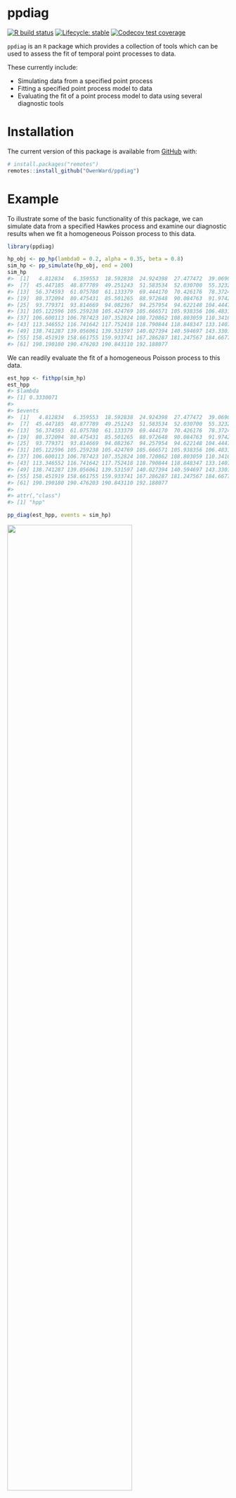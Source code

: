 
<!-- README.md is generated from README.Rmd. Please edit that file -->

# ppdiag

<!-- badges: start -->

[![R build
status](https://github.com/OwenWard/ppdiag/workflows/R-CMD-check/badge.svg)](https://github.com/OwenWard/ppdiag/actions)
[![Lifecycle:
stable](https://img.shields.io/badge/lifecycle-stable-brightgreen.svg)](https://lifecycle.r-lib.org/articles/stages.html)
[![Codecov test
coverage](https://codecov.io/gh/OwenWard/ppdiag/branch/main/graph/badge.svg)](https://codecov.io/gh/OwenWard/ppdiag?branch=main)
<!-- badges: end -->

`ppdiag` is an `R` package which provides a collection of tools which
can be used to assess the fit of temporal point processes to data.

These currently include:

-   Simulating data from a specified point process
-   Fitting a specified point process model to data
-   Evaluating the fit of a point process model to data using several
    diagnostic tools

# Installation

<!-- You can install the released version of ppdiag from [CRAN](https://CRAN.R-project.org) with: -->
<!-- ``` r -->
<!-- install.packages("ppdiag") -->
<!-- ``` -->

The current version of this package is available from
[GitHub](https://github.com/OwenWard/ppdiag) with:

``` r
# install.packages("remotes")
remotes::install_github("OwenWard/ppdiag")
```

# Example

To illustrate some of the basic functionality of this package, we can
simulate data from a specified Hawkes process and examine our diagnostic
results when we fit a homogeneous Poisson process to this data.

``` r
library(ppdiag)

hp_obj <- pp_hp(lambda0 = 0.2, alpha = 0.35, beta = 0.8)
sim_hp <- pp_simulate(hp_obj, end = 200)
sim_hp
#>  [1]   4.812834   6.359553  18.592838  24.924398  27.477472  39.069081
#>  [7]  45.447185  48.877789  49.251243  51.583534  52.030700  55.323267
#> [13]  56.374593  61.075780  61.133379  69.444170  70.426176  78.372408
#> [19]  80.372094  80.475431  85.501265  88.972648  90.084763  91.974217
#> [25]  93.779371  93.814669  94.082367  94.257954  94.622148 104.444724
#> [31] 105.122596 105.259238 105.424769 105.666571 105.938356 106.483103
#> [37] 106.600113 106.787423 107.352824 108.720862 108.803059 110.341614
#> [43] 113.346552 116.741642 117.752418 118.790844 118.848347 133.140741
#> [49] 138.741287 139.056061 139.531597 140.027394 140.594697 143.330178
#> [55] 158.451919 158.661755 159.933741 167.286287 181.247567 184.667738
#> [61] 190.190180 190.476203 190.843110 192.188077
```

We can readily evaluate the fit of a homogeneous Poisson process to this
data.

``` r
est_hpp <- fithpp(sim_hp)
est_hpp
#> $lambda
#> [1] 0.3330071
#> 
#> $events
#>  [1]   4.812834   6.359553  18.592838  24.924398  27.477472  39.069081
#>  [7]  45.447185  48.877789  49.251243  51.583534  52.030700  55.323267
#> [13]  56.374593  61.075780  61.133379  69.444170  70.426176  78.372408
#> [19]  80.372094  80.475431  85.501265  88.972648  90.084763  91.974217
#> [25]  93.779371  93.814669  94.082367  94.257954  94.622148 104.444724
#> [31] 105.122596 105.259238 105.424769 105.666571 105.938356 106.483103
#> [37] 106.600113 106.787423 107.352824 108.720862 108.803059 110.341614
#> [43] 113.346552 116.741642 117.752418 118.790844 118.848347 133.140741
#> [49] 138.741287 139.056061 139.531597 140.027394 140.594697 143.330178
#> [55] 158.451919 158.661755 159.933741 167.286287 181.247567 184.667738
#> [61] 190.190180 190.476203 190.843110 192.188077
#> 
#> attr(,"class")
#> [1] "hpp"

pp_diag(est_hpp, events = sim_hp)
```

<img src="man/figures/README-fit_hpp-1.png" width="75%" />

    #> 
    #> Raw residual: 0
    #> Pearson residual: 0
    #> 
    #>  One-sample Kolmogorov-Smirnov test
    #> 
    #> data:  r
    #> D = 0.21848, p-value = 0.003664
    #> alternative hypothesis: two-sided

``` r
hp_est <- fithp(events = sim_hp)
pp_diag(hp_est, events = sim_hp)
```

<img src="man/figures/README-fit_hp-1.png" width="75%" />

    #> Raw residual: 2.249111e-05
    #> Pearson residual: -0.2604292
    #> 
    #>  One-sample Kolmogorov-Smirnov test
    #> 
    #> data:  r
    #> D = 0.05335, p-value = 0.9888
    #> alternative hypothesis: two-sided

## MMHP Example

This is particularly useful for more complex point processes, such as
the Markov Modulated Hawkes Process. We can simulate events from this
model and examine the fit of simpler point processes to this data.

``` r
Q <- matrix(c(-0.2, 0.2, 0.1, -0.1), ncol = 2, byrow = TRUE)

mmhp_obj <- pp_mmhp(Q, delta = c(1 / 3, 2 / 3), 
          lambda0 = 0.2,
          lambda1 = .75,
          alpha = 0.4,
          beta = 0.8)

mmhp_obj
#> $Q
#>      [,1] [,2]
#> [1,] -0.2  0.2
#> [2,]  0.1 -0.1
#> 
#> $delta
#> [1] 0.3333333 0.6666667
#> 
#> $events
#> NULL
#> 
#> $lambda0
#> [1] 0.2
#> 
#> $lambda1
#> [1] 0.75
#> 
#> $alpha
#> [1] 0.4
#> 
#> $beta
#> [1] 0.8
#> 
#> attr(,"class")
#> [1] "mmhp"
mmhp_events <- pp_simulate(mmhp_obj, n = 50)
```

We can easily fit a homogeneous Poisson process and visualise the
goodness of fit.

``` r
est_hpp <- fithpp(events = mmhp_events$events)
pp_diag(est_hpp,mmhp_events$events)
```

<img src="man/figures/README-fit_hpp_to_mmhp-1.png" width="75%" />

    #> 
    #> Raw residual: -1
    #> Pearson residual: -1.620493
    #> 
    #>  One-sample Kolmogorov-Smirnov test
    #> 
    #> data:  r
    #> D = 0.23966, p-value = 0.005185
    #> alternative hypothesis: two-sided

Similarly for a Hawkes process.

``` r
est_hp <- fithp(events = mmhp_events$events)
pp_diag(est_hp,mmhp_events$events)
```

<img src="man/figures/README-fit_hp_to_mmhp-1.png" width="75%" />

    #> Raw residual: -0.6673263
    #> Pearson residual: -1.781394
    #> 
    #>  One-sample Kolmogorov-Smirnov test
    #> 
    #> data:  r
    #> D = 0.095957, p-value = 0.7105
    #> alternative hypothesis: two-sided

We can then compare to the true point process model.

``` r
pp_diag(mmhp_obj, mmhp_events$events)
```

<img src="man/figures/README-fit_mmhp-1.png" width="75%" />

    #> Raw residual: 13.94491
    #> Pearson residual: 22.13206
    #> 
    #>  One-sample Kolmogorov-Smirnov test
    #> 
    #> data:  r
    #> D = 0.11593, p-value = 0.4771
    #> alternative hypothesis: two-sided

# Getting help and contributing

Please file any issues
[here](https://github.com/OwenWard/ppdiag/issues). Similarly, we would
be delighted if anyone would like to contribute to this package (such as
adding other point processes, kernel functions). Feel free to reach out.

# References

-   Wu et al., Diagnostics and Visualization of Point Process Models for
    Event Times on a Social Network, <https://arxiv.org/abs/2001.09359>
